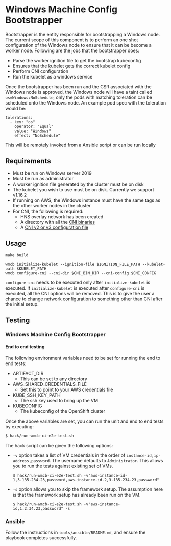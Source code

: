 # Windows Machine Config Bootstrapper

Bootstrapper is the entity responsible for bootstrapping a Windows node. The current scope of this component is to
perform an one shot configuration of the Windows node to ensure that it can be become a worker node. Following are the
jobs that the bootstrapper does:
- Parse the worker ignition file to get the bootstrap kubeconfig
- Ensures that the kubelet gets the correct kubelet config
- Perform CNI configuration
- Run the kubelet as a windows service

Once the bootstrapper has been run and the CSR associated with the Windows node is approved, the Windows 
node will have a taint called `os=Windows:NoSchedule`, only the pods with matching toleration can 
be scheduled onto the Windows node. An example pod spec with the toleration would be:

```
tolerations:
  - key: "os"
    operator: "Equal"
    value: "Windows"
    effect: "NoSchedule"
```

This will be remotely invoked from a Ansible script or can be run locally

## Requirements

- Must be run on Windows server 2019
- Must be run as administrator
- A worker ignition file generated by the cluster must be on disk
- The kubelet you wish to use must be on disk. Currently we support v1.16.2
- If running on AWS, the Windows instance must have the same tags as the other worker nodes in the cluster
- For CNI, the following is required:
  * HNS overlay network has been created
  * A directory with all the [CNI binaries](https://github.com/containernetworking/plugins/releases/download/v0.8.2/cni-plugins-windows-amd64-v0.8.2.tgz)
  * A [CNI v2 or v3 configuration file](https://github.com/containernetworking/cni/blob/master/SPEC.md#network-configuration)

## Usage
```
make build
```

```
wmcb initialize-kubelet --ignition-file $IGNITION_FILE_PATH --kubelet-path $KUBELET_PATH
wmcb configure-cni --cni-dir $CNI_BIN_DIR --cni-config $CNI_CONFIG
```

`configure-cni` needs to be executed only after `initialize-kubelet` is executed. If `initialize-kubelet` is executed
after `configure-cni` is executed, all the CNI options will be removed. This is to give the user a chance to change
network configuration to something other than CNI after the initial setup.

## Testing

### Windows Machine Config Bootstrapper

#### End to end testing
The following environment variables need to be set for running the end to end tests:
- ARTIFACT_DIR
  - This can be set to any directory
- AWS_SHARED_CREDENTIALS_FILE
  - Set this to point to your AWS credentials file
- KUBE_SSH_KEY_PATH
  - The ssh key used to bring up the VM
- KUBECONFIG
  - The kubeconfig of the OpenShift cluster

Once the above variables are set, you can run the unit and end to end tests by executing:
```shell script
$ hack/run-wmcb-ci-e2e-test.sh
```

The hack script can be given the following options:
- `-v` option takes a list of VM credentials in the order of `instance-id,ip-address,password`. The username defaults
   to `Administrator`. This allows you to run the tests against existing set of VMs.
   ```shell script
   $ hack/run-wmcb-ci-e2e-test.sh -v"aws-instance-id-1,3.135.234.23,password,aws-instance-id-2,3.135.234.23,password"
   ```

- `-s` option allows you to skip the framework setup. The assumption here is that the framework setup has already been
  run on the VM.
  ```shell script
  $ hack/run-wmcb-ci-e2e-test.sh -v"aws-instance-id,1.2.34.23,password" -s
  ```

### Ansible

Follow the instructions in `tools/ansible/README.md`, and ensure the playbook completes successfully.
